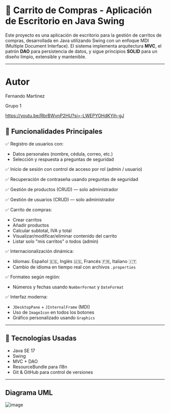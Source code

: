 # 🛒 Carrito de Compras - Aplicación de Escritorio en Java Swing

Este proyecto es una aplicación de escritorio para la gestión de carritos de compras, desarrollada en Java utilizando Swing con un enfoque MDI (Multiple Document Interface). El sistema implementa arquitectura **MVC**, el patrón **DAO** para persistencia de datos, y sigue principios **SOLID** para un diseño limpio, extensible y mantenible.

---
# Autor
Fernando Martinez <p>
Grupo 1<p>
https://youtu.be/RbrBWvnP2HU?si=-LWEPYOHdKYih-gJ

## 🎯 Funcionalidades Principales

✅ Registro de usuarios con:
- Datos personales (nombre, cédula, correo, etc.)
- Selección y respuesta a preguntas de seguridad

✅ Inicio de sesión con control de acceso por rol (admin / usuario)

✅ Recuperación de contraseña usando preguntas de seguridad

✅ Gestión de productos (CRUD) — solo administrador

✅ Gestión de usuarios (CRUD) — solo administrador

✅ Carrito de compras:
- Crear carritos
- Añadir productos
- Calcular subtotal, IVA y total
- Visualizar/modificar/eliminar contenido del carrito
- Listar solo "mis carritos" o todos (admin)

✅ Internacionalización dinámica:
- Idiomas: Español 🇪🇸, Inglés 🇺🇸, Francés 🇫🇷, Italiano 🇮🇹
- Cambio de idioma en tiempo real con archivos `.properties`

✅ Formateo según región:
- Números y fechas usando `NumberFormat` y `DateFormat`

✅ Interfaz moderna:
- `JDesktopPane` + `JInternalFrame` (MDI)
- Uso de `ImageIcon` en todos los botones
- Gráfico personalizado usando `Graphics`

---

## 🧱 Tecnologías Usadas

- Java SE 17
- Swing
- MVC + DAO
- ResourceBundle para i18n
- Git & GitHub para control de versiones

---

## Diagrama UML
![image](https://github.com/user-attachments/assets/1c4f9782-67cb-4567-b3cf-e739fd432555)


